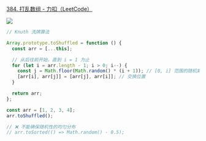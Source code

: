 [384. 打乱数组 - 力扣（LeetCode）](https://leetcode.cn/problems/shuffle-an-array/solutions/672603/da-luan-shu-zu-yi-ding-gong-ping-de-xi-p-21iy/)

![](https://cdn.nlark.com/yuque/0/2025/png/22113300/1756491349302-e8646353-5740-4f00-bf60-41f5489d7e2b.png)



```javascript
// Knuth 洗牌算法

Array.prototype.toShuffled = function () {
  const arr = [...this];

  // 从后往前开始，直到 i = 1 为止
  for (let i = arr.length - 1; i > 0; i--) {
    const j = Math.floor(Math.random() * (i + 1)); // [0, i] 范围的随机索引
    [arr[i], arr[j]] = [arr[j], arr[i]]; // 交换位置
  }

  return arr;
};

const arr = [1, 2, 3, 4];
arr.toShuffled();

// ❌ 不能确保随机性的均匀分布
// arr.toSorted(() => Math.random() - 0.5);

```

